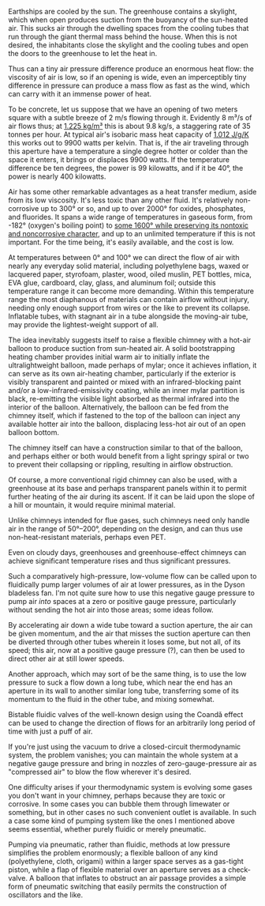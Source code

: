 Earthships are cooled by the sun.  The greenhouse contains a skylight,
which when open produces suction from the buoyancy of the sun-heated
air.  This sucks air through the dwelling spaces from the cooling
tubes that run through the giant thermal mass behind the house.  When
this is not desired, the inhabitants close the skylight and the
cooling tubes and open the doors to the greenhouse to let the heat in.

Thus can a tiny air pressure difference produce an enormous heat flow:
the viscosity of air is low, so if an opening is wide, even an
imperceptibly tiny difference in pressure can produce a mass flow as
fast as the wind, which can carry with it an immense power of heat.

To be concrete, let us suppose that we have an opening of two meters
square with a subtle breeze of 2 m/s flowing through it.  Evidently
8 m³/s of air flows thus; at
[1.225 kg/m³](https://en.wikipedia.org/wiki/Density_of_air) this is
about 9.8 kg/s, a staggering rate of 35 tonnes per hour.  At typical
air's isobaric mass heat capacity of
[1.012 J/g/K](https://en.wikipedia.org/wiki/Table_of_specific_heat_capacities)
this works out to 9900 watts per kelvin.  That is, if the air
traveling through this aperture have a temperature a single degree
hotter or colder than the space it enters, it brings or displaces 9900
watts.  If the temperature difference be ten degrees, the power is 99
kilowatts, and if it be 40°, the power is nearly 400 kilowatts.

Air has some other remarkable advantages as a heat transfer medium,
aside from its low viscosity.  It's less toxic than any other fluid.
It's relatively non-corrosive up to 300° or so, and up to over 2000°
for oxides, phosphates, and fluorides.  It spans a wide range of
temperatures in gaseous form, from -182° (oxygen's boiling point) to
[some 1600° while preserving its nontoxic and noncorrosive
character](https://en.wikipedia.org/wiki/NOx#Thermal), and up to an
unlimited temperature if this is not important.  For the time being,
it's easily available, and the cost is low.

At temperatures between 0° and 100° we can direct the flow of air with
nearly any everyday solid material, including polyethylene bags, waxed
or lacquered paper, styrofoam, plaster, wood, oiled muslin, PET
bottles, mica, EVA glue, cardboard,
clay, glass, and aluminum foil; outside this temperature range it can
become more demanding.  Within this temperature range the most
diaphanous of materials can contain airflow without injury, needing only
enough support from wires or the like to prevent its collapse.
Inflatable tubes, with stagnant air in a tube alongside the moving-air
tube, may provide the lightest-weight support of all.

The idea inevitably suggests itself to raise a flexible chimney with a
hot-air balloon to produce suction from sun-heated air.  A solid
bootstrapping heating chamber provides initial warm air to initially
inflate the ultralightweight balloon, made perhaps of mylar; once it
achieves inflation, it can serve as its own air-heating chamber,
particularly if the exterior is visibly transparent and painted or
mixed with an infrared-blocking paint and/or a low-infrared-emissivity
coating, while an inner mylar partition is black, re-emitting the
visible light absorbed as thermal infrared into the interior of the
balloon.  Alternatively, the balloon can be fed from the chimney
itself, which if fastened to the top of the balloon can inject any
available hotter air into the balloon, displacing less-hot air out of
an open balloon bottom.

The chimney itself can have a construction similar to that of the
balloon, and perhaps either or both would benefit from a light springy
spiral or two to prevent their collapsing or rippling, resulting in
airflow obstruction.

Of course, a more conventional rigid chimney can also be used, with a
greenhouse at its base and perhaps transparent panels within it to
permit further heating of the air during its ascent.  If it can be
laid upon the slope of a hill or mountain, it would require minimal
material.

Unlike chimneys intended for flue gases, such chimneys need only
handle air in the range of 50°–200°, depending on the design, and can
thus use non-heat-resistant materials, perhaps even PET.

Even on cloudy days, greenhouses and greenhouse-effect chimneys can
achieve significant temperature rises and thus significant pressures.

Such a comparatively high-pressure, low-volume flow can be called upon
to fluidically pump larger volumes of air at lower pressures, as in
the Dyson bladeless fan.  I'm not quite sure how to use this negative
gauge pressure to pump air *into* spaces at a zero or positive gauge
pressure, particularly without sending the hot air into those areas;
some ideas follow.

By accelerating air down a wide tube toward a suction aperture, the
air can be given momentum, and the air that misses the suction
aperture can then be diverted through other tubes wherein it loses
some, but not all, of its speed; this air, now at a positive gauge
pressure (?), can then be used to direct other air at still lower
speeds.

Another approach, which may sort of be the same thing, is to use the
low pressure to suck a flow down a long tube, which near the end has
an aperture in its wall to another similar long tube, transferring
some of its momentum to the fluid in the other tube, and mixing
somewhat.

Bistable fluidic valves of the well-known design using the Coandǎ
effect can be used to change the direction of flows for an arbitrarily
long period of time with just a puff of air.

If you're just using the vacuum to drive a closed-circuit
thermodynamic system, the problem vanishes; you can maintain the whole
system at a negative gauge pressure and bring in nozzles of
zero-gauge-pressure air as "compressed air" to blow the flow wherever
it's desired.

One difficulty arises if your thermodynamic system is evolving some
gases you don't want in your chimney, perhaps because they are toxic
or corrosive.  In some cases you can bubble them through limewater or
something, but in other cases no such convenient outlet is available.
In such a case some kind of pumping system like the ones I mentioned
above seems essential, whether purely fluidic or merely pneumatic.

Pumping via pneumatic, rather than fluidic, methods at low pressure
simplifies the problem enormously; a flexible balloon of any kind
(polyethylene, cloth, origami) within a larger space serves as a
gas-tight piston, while a flap of flexible material over an aperture
serves as a check-valve.  A balloon that inflates to obstruct an air
passage provides a simple form of pneumatic switching that easily
permits the construction of oscillators and the like.

